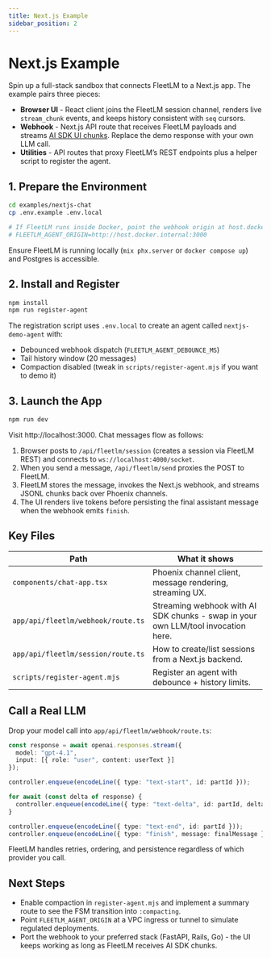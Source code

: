 ```yaml
---
title: Next.js Example
sidebar_position: 2
---
```


# Next.js Example

Spin up a full-stack sandbox that connects FleetLM to a Next.js app. The example pairs three pieces:

- **Browser UI** - React client joins the FleetLM session channel, renders live `stream_chunk` events, and keeps history consistent with `seq` cursors.
- **Webhook** - Next.js API route that receives FleetLM payloads and streams [AI SDK UI chunks](https://ai-sdk.dev/docs/ai-sdk-ui/stream-protocol). Replace the demo response with your own LLM call.
- **Utilities** - API routes that proxy FleetLM’s REST endpoints plus a helper script to register the agent.

## 1. Prepare the Environment

```bash
cd examples/nextjs-chat
cp .env.example .env.local

# If FleetLM runs inside Docker, point the webhook origin at host.docker.internal
# FLEETLM_AGENT_ORIGIN=http://host.docker.internal:3000
```

Ensure FleetLM is running locally (`mix phx.server` or `docker compose up`) and Postgres is accessible.

## 2. Install and Register

```bash
npm install
npm run register-agent
```

The registration script uses `.env.local` to create an agent called `nextjs-demo-agent` with:

- Debounced webhook dispatch (`FLEETLM_AGENT_DEBOUNCE_MS`)
- Tail history window (20 messages)
- Compaction disabled (tweak in `scripts/register-agent.mjs` if you want to demo it)

## 3. Launch the App

```bash
npm run dev
```

Visit http://localhost:3000. Chat messages flow as follows:

1. Browser posts to `/api/fleetlm/session` (creates a session via FleetLM REST) and connects to `ws://localhost:4000/socket`.
2. When you send a message, `/api/fleetlm/send` proxies the POST to FleetLM.
3. FleetLM stores the message, invokes the Next.js webhook, and streams JSONL chunks back over Phoenix channels.
4. The UI renders live tokens before persisting the final assistant message when the webhook emits `finish`.

## Key Files

| Path | What it shows |
| --- | --- |
| `components/chat-app.tsx` | Phoenix channel client, message rendering, streaming UX. |
| `app/api/fleetlm/webhook/route.ts` | Streaming webhook with AI SDK chunks - swap in your own LLM/tool invocation here. |
| `app/api/fleetlm/session/route.ts` | How to create/list sessions from a Next.js backend. |
| `scripts/register-agent.mjs` | Register an agent with debounce + history limits. |

## Call a Real LLM

Drop your model call into `app/api/fleetlm/webhook/route.ts`:

```ts
const response = await openai.responses.stream({
  model: "gpt-4.1",
  input: [{ role: "user", content: userText }]
});

controller.enqueue(encodeLine({ type: "text-start", id: partId }));

for await (const delta of response) {
  controller.enqueue(encodeLine({ type: "text-delta", id: partId, delta }));
}

controller.enqueue(encodeLine({ type: "text-end", id: partId }));
controller.enqueue(encodeLine({ type: "finish", message: finalMessage }));
```

FleetLM handles retries, ordering, and persistence regardless of which provider you call.

## Next Steps

- Enable compaction in `register-agent.mjs` and implement a summary route to see the FSM transition into `:compacting`.
- Point `FLEETLM_AGENT_ORIGIN` at a VPC ingress or tunnel to simulate regulated deployments.
- Port the webhook to your preferred stack (FastAPI, Rails, Go) - the UI keeps working as long as FleetLM receives AI SDK chunks.
